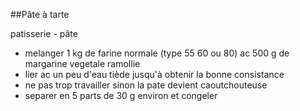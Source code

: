 ##Pâte à tarte

patisserie - pâte

* melanger 1 kg de farine normale (type 55 60 ou 80) ac 500 g de margarine vegetale ramollie
* lier ac un peu d'eau tiède jusqu'à obtenir la bonne consistance
* ne pas trop travailler sinon la pate devient caoutchouteuse
* separer en 5 parts de 30 g environ et congeler

